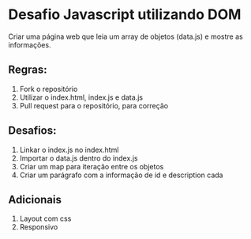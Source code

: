 # Desafio Javascript utilizando DOM

Criar uma página web que leia um array de objetos (data.js) e mostre as informações. 

## Regras:

1. Fork o repositório
2. Utilizar o index.html, index.js e data.js
3. Pull request para o repositório, para correção 

## Desafios:

1. Linkar o index.js no index.html
2. Importar o data.js dentro do index.js
3. Criar um map para iteração entre os objetos
4. Criar um parágrafo com a informação de id e description cada

## Adicionais

1. Layout com css
2. Responsivo